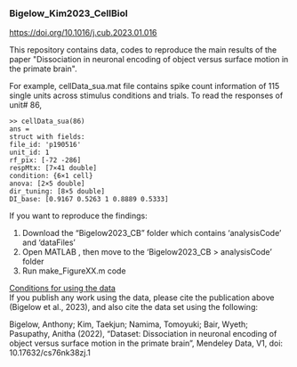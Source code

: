 ### Bigelow_Kim2023_CellBiol
https://doi.org/10.1016/j.cub.2023.01.016

This repository contains data, codes to reproduce the main results of the paper
"Dissociation in neuronal encoding of object versus surface motion in the primate brain". 

For example, cellData_sua.mat file contains spike count information of 115 single units across
stimulus conditions and trials. To read the responses of unit# 86,

```
>> cellData_sua(86)
ans =
struct with fields:
file_id: 'p190516'
unit_id: 1
rf_pix: [-72 -286]
respMtx: [7×41 double]
condition: {6×1 cell}
anova: [2×5 double]
dir_tuning: [8×5 double]
DI_base: [0.9167 0.5263 1 0.8889 0.5333]
```

If you want to reproduce the findings:
1) Download the “Bigelow2023_CB” folder which contains ‘analysisCode’ and ‘dataFiles’
2) Open MATLAB , then move to the ‘Bigelow2023_CB > analysisCode’ folder
3) Run make_FigureXX.m code

<u>Conditions for using the data</u>  
If you publish any work using the data, please cite the publication above (Bigelow et al., 2023),
and also cite the data set using the following:

Bigelow, Anthony; Kim, Taekjun; Namima, Tomoyuki; Bair, Wyeth; Pasupathy, Anitha (2022),
“Dataset: Dissociation in neuronal encoding of object versus surface motion in the primate
brain”, Mendeley Data, V1, doi: 10.17632/cs76nk38zj.1

